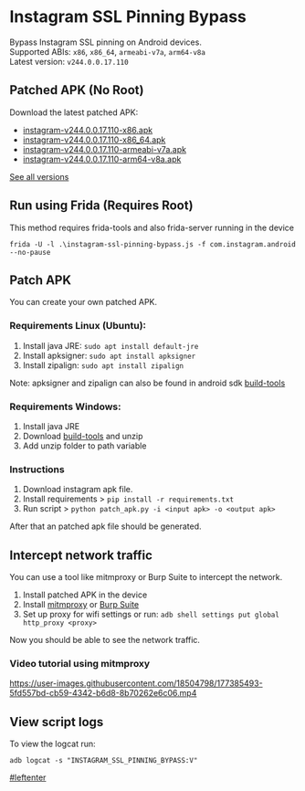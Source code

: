 # Instagram SSL Pinning Bypass

Bypass Instagram SSL pinning on Android devices.  
Supported ABIs: `x86`, `x86_64`, `armeabi-v7a`, `arm64-v8a`  
Latest version: `v244.0.0.17.110`

## Patched APK (No Root)

Download the latest patched APK: 
+ [instagram-v244.0.0.17.110-x86.apk](https://github.com/Eltion/Instagram-SSL-Pinning-Bypass/releases/download/v244.0.0.17.110/instagram-v244.0.0.17.110-x86.apk)
+ [instagram-v244.0.0.17.110-x86_64.apk](https://github.com/Eltion/Instagram-SSL-Pinning-Bypass/releases/download/v244.0.0.17.110/instagram-v244.0.0.17.110-x86_64.apk)
+ [instagram-v244.0.0.17.110-armeabi-v7a.apk](https://github.com/Eltion/Instagram-SSL-Pinning-Bypass/releases/download/v244.0.0.17.110/instagram-v244.0.0.17.110-armeabi-v7a.apk)
+ [instagram-v244.0.0.17.110-arm64-v8a.apk](https://github.com/Eltion/Instagram-SSL-Pinning-Bypass/releases/download/v244.0.0.17.110/instagram-v244.0.0.17.110-arm64-v8a.apk)

[See all versions](https://github.com/Eltion/Instagram-SSL-Pinning-Bypass/releases/)

## Run using Frida (Requires Root)

This method requires frida-tools and also frida-server running in the device
```
frida -U -l .\instagram-ssl-pinning-bypass.js -f com.instagram.android --no-pause
```

## Patch APK

You can create your own patched APK. 


### Requirements Linux (Ubuntu):
1. Install java JRE: `sudo apt install default-jre`
2. Install apksigner: `sudo apt install apksigner`
3. Install zipalign: `sudo apt install zipalign`  

Note: apksigner and zipalign can also be found in android sdk [build-tools](https://dl.google.com/android/repository/build-tools_r30.0.1-linux.zip)

### Requirements Windows:
1. Install java JRE
2. Download [build-tools](https://dl.google.com/android/repository/build-tools_r30.0.1-windows.zip) and unzip
3. Add unzip folder to path variable

### Instructions

1. Download instagram apk file.
2. Install requirements > `pip install -r requirements.txt`
3. Run script > `python patch_apk.py -i <input apk> -o <output apk>`

After that an patched apk file should be generated.

## Intercept network traffic

You can use a tool like mitmproxy or Burp Suite to intercept the network.

1. Install patched APK in the device
2. Install [mitmproxy](https://mitmproxy.org/) or [Burp Suite](https://portswigger.net/burp)
3. Set up proxy for wifi settings or run: `adb shell settings put global http_proxy <proxy>`

Now you should be able to see the network traffic.

### Video tutorial using mitmproxy
https://user-images.githubusercontent.com/18504798/177385493-5fd557bd-cb59-4342-b6d8-8b70262e6c06.mp4


## View script logs
To view the logcat run:
```
adb logcat -s "INSTAGRAM_SSL_PINNING_BYPASS:V"
```

[#leftenter](#leftenter)
